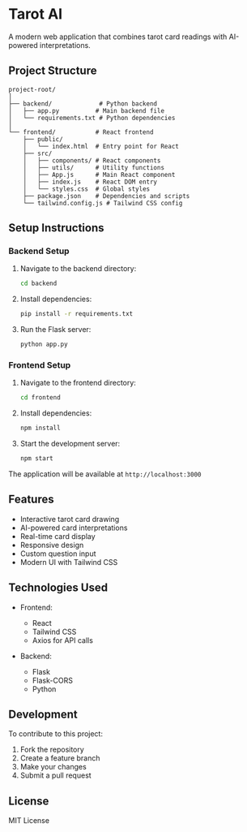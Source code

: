 # Tarot AI

A modern web application that combines tarot card readings with AI-powered interpretations.

## Project Structure

```
project-root/
│
├── backend/             # Python backend
│   ├── app.py          # Main backend file
│   └── requirements.txt # Python dependencies
│
└── frontend/           # React frontend
    ├── public/
    │   └── index.html  # Entry point for React
    ├── src/
    │   ├── components/ # React components
    │   ├── utils/      # Utility functions
    │   ├── App.js      # Main React component
    │   ├── index.js    # React DOM entry
    │   └── styles.css  # Global styles
    ├── package.json    # Dependencies and scripts
    └── tailwind.config.js # Tailwind CSS config
```

## Setup Instructions

### Backend Setup

1. Navigate to the backend directory:
   ```bash
   cd backend
   ```

2. Install dependencies:
   ```bash
   pip install -r requirements.txt
   ```

3. Run the Flask server:
   ```bash
   python app.py
   ```

### Frontend Setup

1. Navigate to the frontend directory:
   ```bash
   cd frontend
   ```

2. Install dependencies:
   ```bash
   npm install
   ```

3. Start the development server:
   ```bash
   npm start
   ```

The application will be available at `http://localhost:3000`

## Features

- Interactive tarot card drawing
- AI-powered card interpretations
- Real-time card display
- Responsive design
- Custom question input
- Modern UI with Tailwind CSS

## Technologies Used

- Frontend:
  - React
  - Tailwind CSS
  - Axios for API calls

- Backend:
  - Flask
  - Flask-CORS
  - Python

## Development

To contribute to this project:

1. Fork the repository
2. Create a feature branch
3. Make your changes
4. Submit a pull request

## License

MIT License

